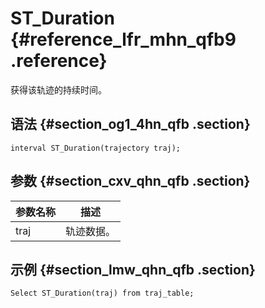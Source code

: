 # ST\_Duration {#reference_lfr_mhn_qfb9 .reference}

获得该轨迹的持续时间。

## 语法 {#section_og1_4hn_qfb .section}

```
interval ST_Duration(trajectory traj);
```

## 参数 {#section_cxv_qhn_qfb .section}

|参数名称|描述|
|----|--|
|traj|轨迹数据。|

## 示例 {#section_lmw_qhn_qfb .section}

```
Select ST_Duration(traj) from traj_table;
```

